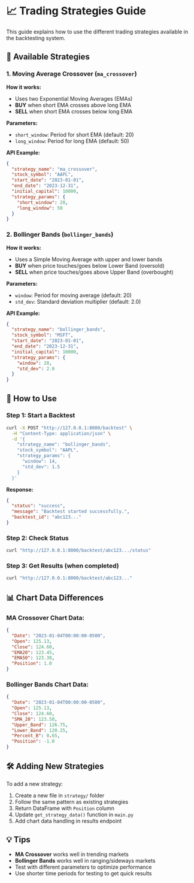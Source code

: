 # 📈 Trading Strategies Guide

This guide explains how to use the different trading strategies available in the backtesting system.

## 🎯 Available Strategies

### 1. Moving Average Crossover (`ma_crossover`)

**How it works:**
- Uses two Exponential Moving Averages (EMAs)
- **BUY** when short EMA crosses above long EMA
- **SELL** when short EMA crosses below long EMA

**Parameters:**
- `short_window`: Period for short EMA (default: 20)
- `long_window`: Period for long EMA (default: 50)

**API Example:**
```json
{
  "strategy_name": "ma_crossover",
  "stock_symbol": "AAPL",
  "start_date": "2023-01-01",
  "end_date": "2023-12-31",
  "initial_capital": 10000,
  "strategy_params": {
    "short_window": 20,
    "long_window": 50
  }
}
```

### 2. Bollinger Bands (`bollinger_bands`)

**How it works:**
- Uses a Simple Moving Average with upper and lower bands
- **BUY** when price touches/goes below Lower Band (oversold)
- **SELL** when price touches/goes above Upper Band (overbought)

**Parameters:**
- `window`: Period for moving average (default: 20)
- `std_dev`: Standard deviation multiplier (default: 2.0)

**API Example:**
```json
{
  "strategy_name": "bollinger_bands",
  "stock_symbol": "MSFT", 
  "start_date": "2023-01-01",
  "end_date": "2023-12-31",
  "initial_capital": 10000,
  "strategy_params": {
    "window": 20,
    "std_dev": 2.0
  }
}
```

## 🚀 How to Use

### Step 1: Start a Backtest
```bash
curl -X POST "http://127.0.0.1:8000/backtest" \
  -H "Content-Type: application/json" \
  -d '{
    "strategy_name": "bollinger_bands",
    "stock_symbol": "AAPL",
    "strategy_params": {
      "window": 14,
      "std_dev": 1.5
    }
  }'
```

**Response:**
```json
{
  "status": "success", 
  "message": "Backtest started successfully.",
  "backtest_id": "abc123..."
}
```

### Step 2: Check Status
```bash
curl "http://127.0.0.1:8000/backtest/abc123.../status"
```

### Step 3: Get Results (when completed)
```bash
curl "http://127.0.0.1:8000/backtest/abc123..."
```

## 📊 Chart Data Differences

### MA Crossover Chart Data:
```json
{
  "Date": "2023-01-04T00:00:00-0500",
  "Open": 125.13,
  "Close": 124.60,
  "EMA20": 123.45,
  "EMA50": 123.38,
  "Position": 1.0
}
```

### Bollinger Bands Chart Data:
```json
{
  "Date": "2023-01-04T00:00:00-0500", 
  "Open": 125.13,
  "Close": 124.60,
  "SMA_20": 123.50,
  "Upper_Band": 126.75,
  "Lower_Band": 120.25,
  "Percent_B": 0.65,
  "Position": -1.0
}
```

## 🛠️ Adding New Strategies

To add a new strategy:

1. Create a new file in `strategy/` folder
2. Follow the same pattern as existing strategies
3. Return DataFrame with `Position` column
4. Update `get_strategy_data()` function in `main.py`
5. Add chart data handling in results endpoint

## 💡 Tips

- **MA Crossover** works well in trending markets
- **Bollinger Bands** works well in ranging/sideways markets
- Test with different parameters to optimize performance
- Use shorter time periods for testing to get quick results